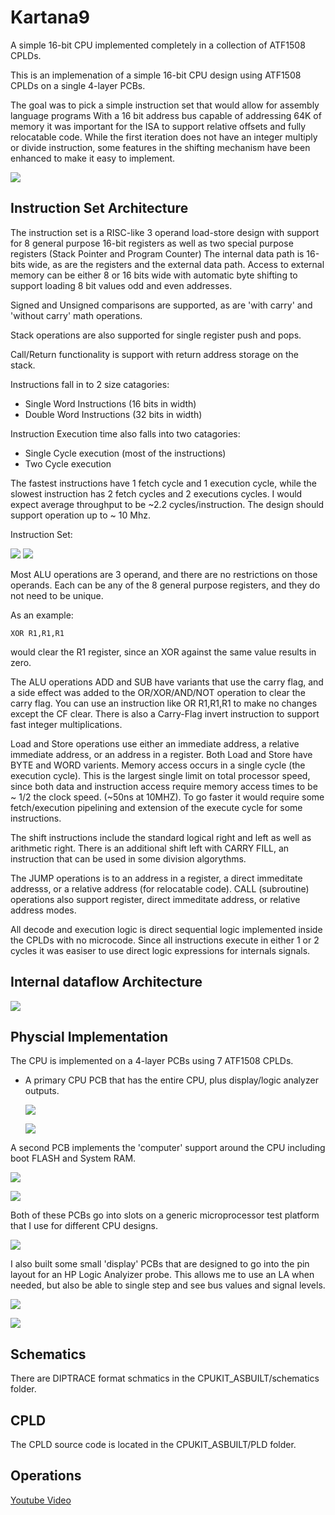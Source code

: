 # Kartana9
A simple 16-bit CPU implemented completely in a collection of ATF1508 CPLDs.

This is an implemenation of a simple 16-bit CPU design using ATF1508 CPLDs on a single  4-layer PCBs.   

The goal was to pick a simple instruction set that would allow for assembly language programs  With a 16 bit address bus capable of addressing 64K of memory it was important for the ISA to support relative offsets and fully relocatable code.  While the first iteration does not have an integer multiply or divide instruction, some features in the shifting mechanism have been enhanced to make it easy to implement.

![](/images/IMG_6812.jpeg)

## Instruction Set Architecture

The instruction set is a RISC-like 3 operand load-store design with support for 8 general purpose 16-bit registers as well as two special purpose registers (Stack Pointer and Program Counter)   The internal data path is 16-bits wide, as are the registers and the external data path.  Access to external memory can be either 8 or 16 bits wide with automatic byte shifting to support loading 8 bit values odd and even addresses. 

Signed and Unsigned comparisons are supported, as are 'with carry' and 'without carry'  math operations.  

Stack operations are also supported for single register push and pops.

Call/Return functionality is support with return address storage on the stack.

Instructions fall in to 2 size catagories:  
  - Single Word Instructions (16 bits in width)
  - Double Word Instructions (32 bits in width)

Instruction Execution time also falls into two catagories:
  - Single Cycle execution (most of the instructions)
  - Two Cycle execution 

The fastest instructions have 1 fetch cycle and 1 execution cycle, while the slowest instruction has 2 fetch cycles and 2 executions cycles. I would expect average throughput to be ~2.2 cycles/instruction.  The design should support operation up to ~ 10 Mhz.

Instruction Set:

![](/InstructionsA.jpg)
![](/InstructionsB.jpg)

Most ALU operations are 3 operand, and there are no restrictions on those operands.  Each can be any of the 8 general purpose registers, and they do not need to be unique.

As an example:

`XOR R1,R1,R1`

would clear the R1 register, since an XOR against the same value results in zero.

The ALU operations ADD and SUB have variants that use the carry flag, and a side effect was added to the OR/XOR/AND/NOT operation to clear the carry flag.   You can use an instruction like OR R1,R1,R1 to make no changes except the CF clear.  There is also a Carry-Flag invert instruction to support fast integer multiplications.

Load and Store operations use either an immediate address, a relative immediate address,  or an address in a register.  Both Load and Store have BYTE and WORD varients.  Memory access occurs in a single cycle (the execution cycle).  This is the largest single limit on total processor speed, since both data and instruction access require memory access times to be ~ 1/2 the clock speed. (~50ns at 10MHZ).   To go faster it would require some fetch/execution pipelining and extension of the execute cycle for some instructions.

The shift instructions include the standard logical right and left as well as arithmetic right. There is an additional shift left with CARRY FILL, an instruction that can be used in some division algorythms.

The JUMP operations is to an address in a register, a direct immeditate addresss, or a relative address (for relocatable code).  CALL (subroutine) operations also support register, direct immeditate address, or relative address modes.

All decode and execution logic is direct sequential logic implemented inside the CPLDs with no microcode.  Since all instructions execute in either 1 or 2 cycles it was easiser to use direct logic expressions for internals signals. 


## Internal dataflow Architecture

 ![](/Kartana16B-Architecture.drawio)


## Physcial Implementation

The CPU is implemented on a 4-layer PCBs using 7 ATF1508 CPLDs.  

- A primary CPU PCB that has the entire CPU, plus display/logic analyzer outputs.

  ![](/images/IMG_7430.jpeg)

  ![](/images/IMG_7434.jpeg)

A second PCB implements the 'computer' support around the CPU including boot FLASH and System RAM.

  ![](/images/IMG_7431.jpeg)

  ![](/images/IMG_7435.jpeg)

Both of these PCBs go into slots on a generic microprocessor test platform that I use for different CPU designs.

 ![](/images/IMG_7428.jpeg)

 I also built some small 'display' PCBs that are designed to go into the pin layout for an HP Logic Analyizer probe.  This allows me to use an LA when needed, but also be able to single step and see bus values and signal levels.

  ![](/images/IMG_6729.jpeg)

  ![](/images/IMG_6429.jpeg)
## Schematics

There are DIPTRACE format schmatics in the CPUKIT_ASBUILT/schematics folder. 

## CPLD

The CPLD source code is located in the CPUKIT_ASBUILT/PLD folder.

## Operations

[Youtube Video](https://youtu.be/H3OF3yWDvbs)






